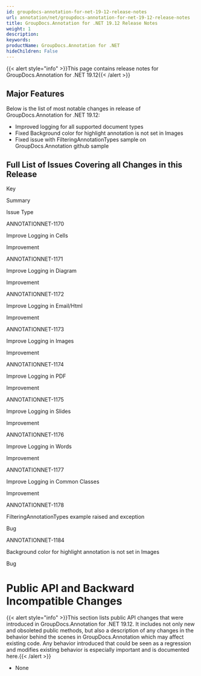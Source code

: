 ```yaml
---
id: groupdocs-annotation-for-net-19-12-release-notes
url: annotation/net/groupdocs-annotation-for-net-19-12-release-notes
title: GroupDocs.Annotation for .NET 19.12 Release Notes
weight: 1
description: 
keywords: 
productName: GroupDocs.Annotation for .NET
hideChildren: False
---
```

{{< alert style="info" >}}This page contains release notes for GroupDocs.Annotation for .NET 19.12{{< /alert >}}

## Major Features

Below is the list of most notable changes in release of GroupDocs.Annotation for .NET 19.12:

*   Improved logging for all supported document types
*   Fixed Background color for highlight annotation is not set in Images
*   Fixed issue with FilteringAnnotationTypes sample on GroupDocs.Annotation github sample

## Full List of Issues Covering all Changes in this Release

Key

Summary

Issue Type

ANNOTATIONNET-1170

Improve Logging in Cells

Improvement

ANNOTATIONNET-1171

Improve Logging in Diagram

Improvement

ANNOTATIONNET-1172 

Improve Logging in Email/Html

Improvement

ANNOTATIONNET-1173

Improve Logging in Images

Improvement

ANNOTATIONNET-1174 

Improve Logging in PDF

Improvement

ANNOTATIONNET-1175  

Improve Logging in Slides

Improvement

ANNOTATIONNET-1176  

Improve Logging in Words

Improvement

ANNOTATIONNET-1177

Improve Logging in Common Classes

Improvement

ANNOTATIONNET-1178 

FilteringAnnotationTypes example raised and exception

Bug

ANNOTATIONNET-1184 

Background color for highlight annotation is not set in Images

Bug

# Public API and Backward Incompatible Changes

{{< alert style="info" >}}This section lists public API changes that were introduced in GroupDocs.Annotation for .NET 19.12. It includes not only new and obsoleted public methods, but also a description of any changes in the behavior behind the scenes in GroupDocs.Annotation which may affect existing code. Any behavior introduced that could be seen as a regression and modifies existing behavior is especially important and is documented here.{{< /alert >}}

*   None
